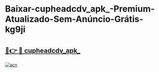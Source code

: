 # Baixar-cupheadcdv_apk_-Premium-Atualizado-Sem-Anúncio-Grátis-kg9ji

# <h2><a href="https://mnlzk5.esa.edu.pl?src=cupheadcdv_apk_&ref=kg9ji">🔗👉 🔴 cupheadcdv_apk_</a></h2>

[![acn](https://github.com/user-attachments/assets/0f9c940e-d8b0-45ae-aac7-cd30a18b3e1c)](https://mnlzk5.esa.edu.pl?src=cupheadcdv_apk_&ref=kg9ji)

